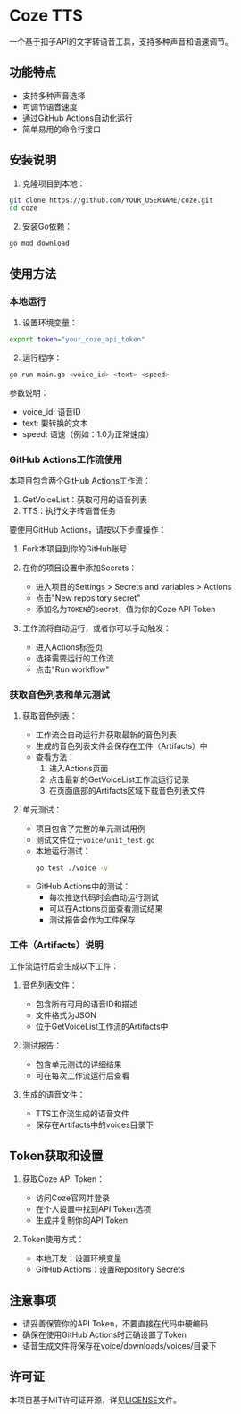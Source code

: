 # Coze TTS

一个基于扣子API的文字转语音工具，支持多种声音和语速调节。

## 功能特点

- 支持多种声音选择
- 可调节语音速度
- 通过GitHub Actions自动化运行
- 简单易用的命令行接口

## 安装说明

1. 克隆项目到本地：
```bash
git clone https://github.com/YOUR_USERNAME/coze.git
cd coze
```

2. 安装Go依赖：
```bash
go mod download
```

## 使用方法

### 本地运行

1. 设置环境变量：
```bash
export token="your_coze_api_token"
```

2. 运行程序：
```bash
go run main.go <voice_id> <text> <speed>
```

参数说明：
- voice_id: 语音ID
- text: 要转换的文本
- speed: 语速（例如：1.0为正常速度）

### GitHub Actions工作流使用

本项目包含两个GitHub Actions工作流：

1. GetVoiceList：获取可用的语音列表
2. TTS：执行文字转语音任务

要使用GitHub Actions，请按以下步骤操作：

1. Fork本项目到你的GitHub账号

2. 在你的项目设置中添加Secrets：
   - 进入项目的Settings > Secrets and variables > Actions
   - 点击"New repository secret"
   - 添加名为`TOKEN`的secret，值为你的Coze API Token

3. 工作流将自动运行，或者你可以手动触发：
   - 进入Actions标签页
   - 选择需要运行的工作流
   - 点击"Run workflow"

### 获取音色列表和单元测试

1. 获取音色列表：
   - 工作流会自动运行并获取最新的音色列表
   - 生成的音色列表文件会保存在工件（Artifacts）中
   - 查看方法：
     1. 进入Actions页面
     2. 点击最新的GetVoiceList工作流运行记录
     3. 在页面底部的Artifacts区域下载音色列表文件

2. 单元测试：
   - 项目包含了完整的单元测试用例
   - 测试文件位于`voice/unit_test.go`
   - 本地运行测试：
     ```bash
     go test ./voice -v
     ```
   - GitHub Actions中的测试：
     - 每次推送代码时会自动运行测试
     - 可以在Actions页面查看测试结果
     - 测试报告会作为工件保存

### 工件（Artifacts）说明

工作流运行后会生成以下工件：

1. 音色列表文件：
   - 包含所有可用的语音ID和描述
   - 文件格式为JSON
   - 位于GetVoiceList工作流的Artifacts中

2. 测试报告：
   - 包含单元测试的详细结果
   - 可在每次工作流运行后查看

3. 生成的语音文件：
   - TTS工作流生成的语音文件
   - 保存在Artifacts中的voices目录下

## Token获取和设置

1. 获取Coze API Token：
   - 访问Coze官网并登录
   - 在个人设置中找到API Token选项
   - 生成并复制你的API Token

2. Token使用方式：
   - 本地开发：设置环境变量
   - GitHub Actions：设置Repository Secrets

## 注意事项

- 请妥善保管你的API Token，不要直接在代码中硬编码
- 确保在使用GitHub Actions时正确设置了Token
- 语音生成文件将保存在voice/downloads/voices/目录下

## 许可证

本项目基于MIT许可证开源，详见[LICENSE](LICENSE)文件。
